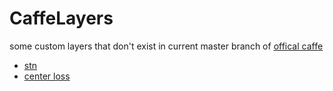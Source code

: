 # CaffeLayers
some custom layers that don't exist in current master branch of [offical caffe](https://github.com/BVLC/caffe)

* [stn](https://github.com/XiaoxiaoGuo/caffe-stn)
* [center loss](https://github.com/ydwen/caffe-face)
